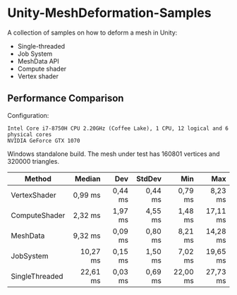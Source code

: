 # Unity-MeshDeformation-Samples
A collection of samples on how to deform a mesh in Unity:
- Single-threaded
- Job System
- MeshData API
- Compute shader
- Vertex shader

## Performance Comparison

Configuration:
```
Intel Core i7-8750H CPU 2.20GHz (Coffee Lake), 1 CPU, 12 logical and 6 physical cores
NVIDIA GeForce GTX 1070
```
Windows standalone build.
The mesh under test has 160801 vertices and 320000 triangles.

|           Method |   Median |      Dev |   StdDev |      Min |      Max |
|------------------|---------:|---------:|---------:|---------:|---------:|
| VertexShader     | 0,99 ms  | 0,44 ms  | 0,44 ms  | 0,79 ms  | 8,23  ms |
| ComputeShader    | 2,32 ms  | 1,97 ms  | 4,55 ms  | 1,48 ms  | 17,11 ms |
| MeshData         | 9,32 ms  | 0,09 ms  | 0,80 ms  | 8,21 ms  | 14,28 ms |
| JobSystem        | 10,27 ms | 0,15 ms  | 1,50 ms  | 7,02 ms  | 19,65 ms |
| SingleThreaded   | 22,61 ms | 0,03 ms  | 0,69 ms  | 22,00 ms | 27,73 ms |

